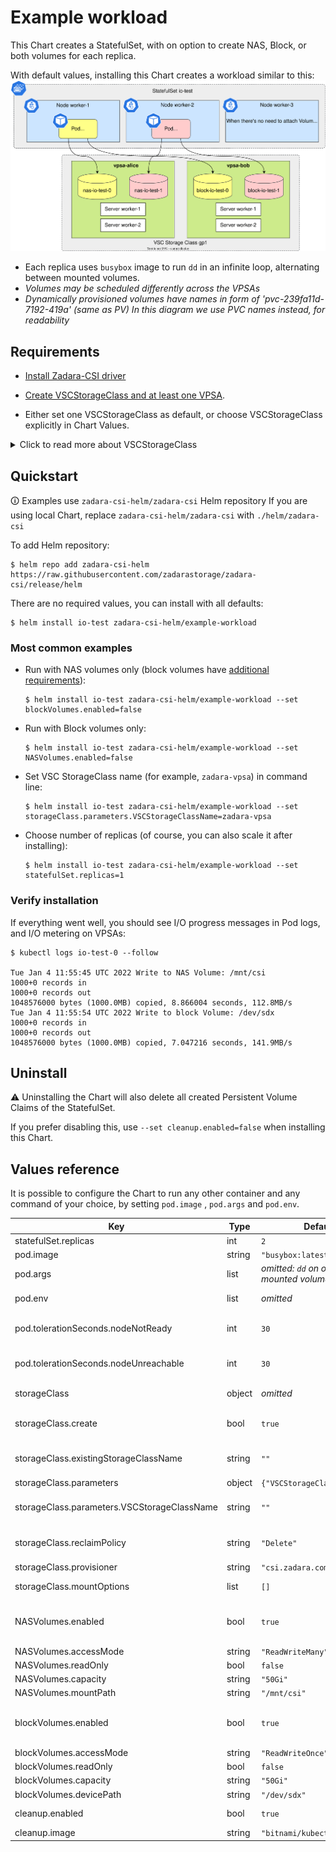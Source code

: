 
<!--- Auto-generated by https://github.com/norwoodj/helm-docs DO NOT EDIT --->

# Example workload

This Chart creates a StatefulSet, with on option to create NAS, Block, or both volumes for each replica.

With default values, installing this Chart creates a workload similar to this:
![Workload components](example_workload.svg)

- Each replica uses `busybox` image to run `dd` in an infinite loop, alternating between mounted volumes.
- _Volumes may be scheduled differently across the VPSAs_
- _Dynamically provisioned volumes have names in form of 'pvc-239fa11d-7192-419a' (same as PV)
  In this diagram we use PVC names instead, for readability_

## Requirements

- [Install Zadara-CSI driver](helm_deploy.md)

- [Create VSCStorageClass and at least one VPSA](configuring_vsc.md).

- Either set one VSCStorageClass as default, or choose VSCStorageClass explicitly in Chart Values.

<details>
<summary>Click to read more about VSCStorageClass</summary>

[Create VSC StorageClass](configuring_vsc.md#create-vsc-storageclass)

Check whether a default VSCStorageClass is present (`DEFAULT` is true):

```shell
$ kubectl get vscsc
NAME                     STATUS   DEFAULT   MEMBERS   CAPACITY MODE   AGE
vscstorageclass-sample   Ready    true      1         normal          20h
```

You can also update an existing VSCStorageClass and set it as default, using `kubectl edit` or `kubectl patch`:

```shell
$ kubectl patch vscsc vscstorageclass-sample --patch '{"spec":{"isDefault":true}}' --type=merge
vscstorageclass.storage.zadara.com/vscstorageclass-sample patched
```

To use non-default VSCStorageClass, do either:

- set `storageClass.parameters.VSCStorageClassName` in `values.yaml`
- use `helm install` with `--set storageClass.parameters.VSCStorageClassName=YOUR_VSCSTORAGECLASS_NAME_HERE` argument.

---
</details>

## Quickstart

🛈 Examples use `zadara-csi-helm/zadara-csi` Helm repository If you are using local Chart,
replace `zadara-csi-helm/zadara-csi` with `./helm/zadara-csi`

To add Helm repository:

```
$ helm repo add zadara-csi-helm https://raw.githubusercontent.com/zadarastorage/zadara-csi/release/helm
```

There are no required values, you can install with all defaults:

```
$ helm install io-test zadara-csi-helm/example-workload
```

### Most common examples

- Run with NAS volumes only (block volumes have
  [additional requirements](prerequisites.md#additional-requirements-for-block-volumes)):
  ```shell
  $ helm install io-test zadara-csi-helm/example-workload --set blockVolumes.enabled=false
  ```

- Run with Block volumes only:
  ```shell
  $ helm install io-test zadara-csi-helm/example-workload --set NASVolumes.enabled=false
  ```

- Set VSC StorageClass name (for example, `zadara-vpsa`) in command line:
  ```shell
  $ helm install io-test zadara-csi-helm/example-workload --set storageClass.parameters.VSCStorageClassName=zadara-vpsa
  ```

- Choose number of replicas (of course, you can also scale it after installing):
  ```shell
  $ helm install io-test zadara-csi-helm/example-workload --set statefulSet.replicas=1
  ```

### Verify installation

If everything went well, you should see I/O progress messages in Pod logs, and I/O metering on VPSAs:

```
$ kubectl logs io-test-0 --follow

Tue Jan 4 11:55:45 UTC 2022 Write to NAS Volume: /mnt/csi
1000+0 records in
1000+0 records out
1048576000 bytes (1000.0MB) copied, 8.866004 seconds, 112.8MB/s
Tue Jan 4 11:55:54 UTC 2022 Write to block Volume: /dev/sdx
1000+0 records in
1000+0 records out
1048576000 bytes (1000.0MB) copied, 7.047216 seconds, 141.9MB/s
```

## Uninstall

⚠ Uninstalling the Chart will also delete all created Persistent Volume Claims of the StatefulSet.

If you prefer disabling this, use `--set cleanup.enabled=false` when installing this Chart.

## Values reference

It is possible to configure the Chart to run any other container and any command of your choice, by setting `pod.image`
, `pod.args` and `pod.env`.

| Key | Type | Default | Description |
|-----|------|---------|-------------|
| statefulSet.replicas | int | `2` | Number of replicas in StatefulSet |
| pod.image | string | `"busybox:latest"` | Image for the container to run |
| pod.args | list | *omitted: `dd` on one or both mounted volumes* | Container entry point. Used as is - you can add or change values as you want |
| pod.env | list | *omitted* | Environment variables for the container. Used as is - you can add or change values as you want |
| pod.tolerationSeconds.nodeNotReady | int | `30` | threshold for "node.kubernetes.io/not-ready" toleration. This corresponds to the NodeCondition `Ready` being "False". |
| pod.tolerationSeconds.nodeUnreachable | int | `30` | threshold for "node.kubernetes.io/unreachable" toleration. This corresponds to the NodeCondition `Ready` being "Unknown". |
| storageClass | object | *omitted* | storageClass values are mapped to the corresponding StorageClass fields |
| storageClass.create | bool | `true` | If `create` is true, create a new StorageClass, otherwise - use the existing one as specified by existingStorageClassName. |
| storageClass.existingStorageClassName | string | `""` | Name of the StorageClass to use. If `storageClass.create` is true, this field is ignored. Empty string means default StorageClass. |
| storageClass.parameters | object | `{"VSCStorageClassName":""}` | vendor-specific parameters |
| storageClass.parameters.VSCStorageClassName | string | `""` | Name of VSCStorageClass to use for Volume provisioning.  If empty - default VSCStorageClass will be used. |
| storageClass.reclaimPolicy | string | `"Delete"` | reclaimPolicy: Retain or Delete https://kubernetes.io/docs/concepts/storage/storage-classes/#reclaim-policy |
| storageClass.provisioner | string | `"csi.zadara.com"` | Name of the CSI driver. |
| storageClass.mountOptions | list | `[]` | Mount options. Only applicable for NAS, ignored for block volumes. |
| NASVolumes.enabled | bool | `true` | Create NAS PVC for each replica. Other parameters are same as in PVC spec: https://kubernetes.io/docs/concepts/storage/persistent-volumes/#persistentvolumeclaims |
| NASVolumes.accessMode | string | `"ReadWriteMany"` |  |
| NASVolumes.readOnly | bool | `false` |  |
| NASVolumes.capacity | string | `"50Gi"` |  |
| NASVolumes.mountPath | string | `"/mnt/csi"` |  |
| blockVolumes.enabled | bool | `true` | Create Block PVC for each replica. Other parameters are same as in PVC spec: https://kubernetes.io/docs/concepts/storage/persistent-volumes/#persistentvolumeclaims |
| blockVolumes.accessMode | string | `"ReadWriteOnce"` |  |
| blockVolumes.readOnly | bool | `false` |  |
| blockVolumes.capacity | string | `"50Gi"` |  |
| blockVolumes.devicePath | string | `"/dev/sdx"` |  |
| cleanup.enabled | bool | `true` | Run Helm pre-delete hook and delete StatefulSet PVCs (k8s does not delete them automatically). |
| cleanup.image | string | `"bitnami/kubectl:latest"` | Image for cleanup hook. Requires `kubectl` installed. |
